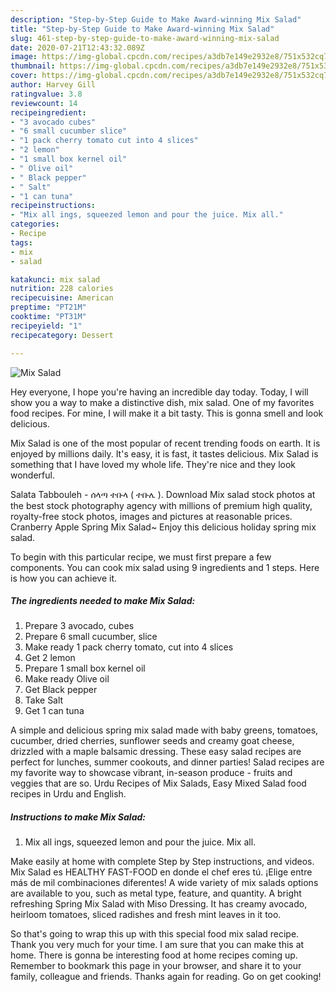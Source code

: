 ```yaml
---
description: "Step-by-Step Guide to Make Award-winning Mix Salad"
title: "Step-by-Step Guide to Make Award-winning Mix Salad"
slug: 461-step-by-step-guide-to-make-award-winning-mix-salad
date: 2020-07-21T12:43:32.089Z
image: https://img-global.cpcdn.com/recipes/a3db7e149e2932e8/751x532cq70/mix-salad-recipe-main-photo.jpg
thumbnail: https://img-global.cpcdn.com/recipes/a3db7e149e2932e8/751x532cq70/mix-salad-recipe-main-photo.jpg
cover: https://img-global.cpcdn.com/recipes/a3db7e149e2932e8/751x532cq70/mix-salad-recipe-main-photo.jpg
author: Harvey Gill
ratingvalue: 3.8
reviewcount: 14
recipeingredient:
- "3 avocado cubes"
- "6 small cucumber slice"
- "1 pack cherry tomato cut into 4 slices"
- "2 lemon"
- "1 small box kernel oil"
- " Olive oil"
- " Black pepper"
- " Salt"
- "1 can tuna"
recipeinstructions:
- "Mix all ings, squeezed lemon and pour the juice. Mix all."
categories:
- Recipe
tags:
- mix
- salad

katakunci: mix salad 
nutrition: 228 calories
recipecuisine: American
preptime: "PT21M"
cooktime: "PT31M"
recipeyield: "1"
recipecategory: Dessert

---
```



![Mix Salad](https://img-global.cpcdn.com/recipes/a3db7e149e2932e8/751x532cq70/mix-salad-recipe-main-photo.jpg)

Hey everyone, I hope you're having an incredible day today. Today, I will show you a way to make a distinctive dish, mix salad. One of my favorites food recipes. For mine, I will make it a bit tasty. This is gonna smell and look delicious.

Mix Salad is one of the most popular of recent trending foods on earth. It is enjoyed by millions daily. It's easy, it is fast, it tastes delicious. Mix Salad is something that I have loved my whole life. They're nice and they look wonderful.

Salata Tabbouleh - ሰላጣ ተቡላ ( ተቡሌ ). Download Mix salad stock photos at the best stock photography agency with millions of premium high quality, royalty-free stock photos, images and pictures at reasonable prices. Cranberry Apple Spring Mix Salad~ Enjoy this delicious holiday spring mix salad.


To begin with this particular recipe, we must first prepare a few components. You can cook mix salad using 9 ingredients and 1 steps. Here is how you can achieve it.

<!--inarticleads1-->

##### The ingredients needed to make Mix Salad:

1. Prepare 3 avocado, cubes
1. Prepare 6 small cucumber, slice
1. Make ready 1 pack cherry tomato, cut into 4 slices
1. Get 2 lemon
1. Prepare 1 small box kernel oil
1. Make ready  Olive oil
1. Get  Black pepper
1. Take  Salt
1. Get 1 can tuna


A simple and delicious spring mix salad made with baby greens, tomatoes, cucumber, dried cherries, sunflower seeds and creamy goat cheese, drizzled with a maple balsamic dressing. These easy salad recipes are perfect for lunches, summer cookouts, and dinner parties! Salad recipes are my favorite way to showcase vibrant, in-season produce - fruits and veggies that are so. Urdu Recipes of Mix Salads, Easy Mixed Salad food recipes in Urdu and English. 

<!--inarticleads2-->

##### Instructions to make Mix Salad:

1. Mix all ings, squeezed lemon and pour the juice. Mix all.


Make easily at home with complete Step by Step instructions, and videos. Mix Salad es HEALTHY FAST-FOOD en donde el chef eres tú. ¡Elige entre más de mil combinaciones diferentes! A wide variety of mix salads options are available to you, such as metal type, feature, and quantity. A bright refreshing Spring Mix Salad with Miso Dressing. It has creamy avocado, heirloom tomatoes, sliced radishes and fresh mint leaves in it too. 

So that's going to wrap this up with this special food mix salad recipe. Thank you very much for your time. I am sure that you can make this at home. There is gonna be interesting food at home recipes coming up. Remember to bookmark this page in your browser, and share it to your family, colleague and friends. Thanks again for reading. Go on get cooking!
